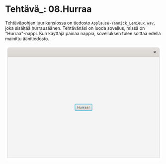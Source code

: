 # Tehtävä_: 08.Hurraa

Tehtäväpohjan juurikansiossa on tiedosto `Applause-Yannick_Lemieux.wav`, 
joka sisältää hurrausäänen. Tehtävänäsi on luoda sovellus, 
missä on "Hurraa"-nappi. Kun käyttäjä painaa nappia, sovelluksen tulee 
soittaa edellä mainittu äänitiedosto.

![Kuva ohjelmasta](kuva.png)
